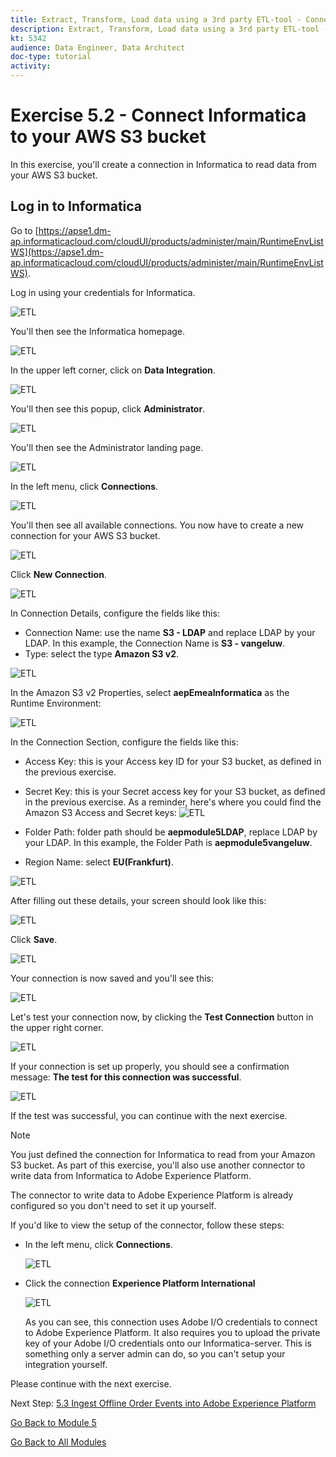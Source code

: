```yaml
---
title: Extract, Transform, Load data using a 3rd party ETL-tool - Connect Informatica to your AWS S3 bucket
description: Extract, Transform, Load data using a 3rd party ETL-tool - Connect Informatica to your AWS S3 bucket
kt: 5342
audience: Data Engineer, Data Architect
doc-type: tutorial
activity: 
---
```


# Exercise 5.2 - Connect Informatica to your AWS S3 bucket

In this exercise, you'll create a connection in Informatica to read data from your AWS S3 bucket.

## Log in to Informatica

Go to [https://apse1.dm-ap.informaticacloud.com/cloudUI/products/administer/main/RuntimeEnvListWS](https://apse1.dm-ap.informaticacloud.com/cloudUI/products/administer/main/RuntimeEnvListWS). 

Log in using your credentials for Informatica.

![ETL](./images/infhome.png)

You'll then see the Informatica homepage.

![ETL](./images/inf1.png)

In the upper left corner, click on **Data Integration**.

![ETL](./images/inf2.png)

You'll then see this popup, click **Administrator**.

![ETL](./images/inf3.png)

You'll then see the Administrator landing page.

![ETL](./images/inf4.png)

In the left menu, click **Connections**.

![ETL](./images/inf5.png)

You'll then see all available connections. You now have to create a new connection for your AWS S3 bucket.

![ETL](./images/inf6.png)

Click **New Connection**.

![ETL](./images/inf7.png)

In Connection Details, configure the fields like this:

- Connection Name: use the name **S3 - LDAP** and replace LDAP by your LDAP. In this example, the Connection Name is **S3 - vangeluw**.
- Type: select the type **Amazon S3 v2**.

![ETL](./images/inf8.png)

In the Amazon S3 v2 Properties, select **aepEmeaInformatica** as the Runtime Environment:

![ETL](./images/inf9.png)

In the Connection Section, configure the fields like this:

- Access Key: this is your Access key ID for your S3 bucket, as defined in the previous exercise.
- Secret Key: this is your Secret access key for your S3 bucket, as defined in the previous exercise.
As a reminder, here's where you could find the Amazon S3 Access and Secret keys:
![ETL](./images/cred1.png)

- Folder Path: folder path should be **aepmodule5LDAP**, replace LDAP by your LDAP. In this example, the Folder Path is **aepmodule5vangeluw**.
- Region Name: select **EU(Frankfurt)**.

![ETL](./images/inf10.png)

After filling out these details, your screen should look like this:

![ETL](./images/inf11.png)

Click **Save**.

![ETL](./images/inf12.png)

Your connection is now saved and you'll see this:

![ETL](./images/inf13.png)

Let's test your connection now, by clicking the **Test Connection** button in the upper right corner.

![ETL](./images/inf14.png)

If your connection is set up properly, you should see a confirmation message: **The test for this connection was successful**.

![ETL](./images/inf15.png)

If the test was successful, you can continue with the next exercise.

>[!NOTE]
>
>You just defined the connection for Informatica to read from your Amazon S3 bucket.
>As part of this exercise, you'll also use another connector to write data from Informatica to Adobe Experience Platform.
>
>The connector to write data to Adobe Experience Platform is already configured so you don't need to set it up yourself.

If you'd like to view the setup of the connector, follow these steps:

- In the left menu, click **Connections**.

  ![ETL](./images/inf20.png)

- Click the connection **Experience Platform International**

  ![ETL](./images/inf21.png)

  As you can see, this connection uses Adobe I/O credentials to connect to Adobe Experience Platform. It also requires you to upload the private key of your Adobe I/O credentials onto our Informatica-server. This is something only a server admin can do, so you can't setup your integration yourself.
  
Please continue with the next exercise.

Next Step: [5.3 Ingest Offline Order Events into Adobe Experience Platform](./ex3.md)

[Go Back to Module 5](./data-ingestion-informatica-etl.md)

[Go Back to All Modules](../../overview.md)
